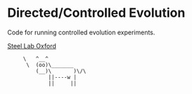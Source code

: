 # Directed/Controlled Evolution
Code for running controlled evolution experiments. 



[Steel Lab Oxford](http://steel.ac/)

         \   ^__^
          \  (oo)\_______
             (__)\       )\/\
                 ||----w |
                 ||     ||
